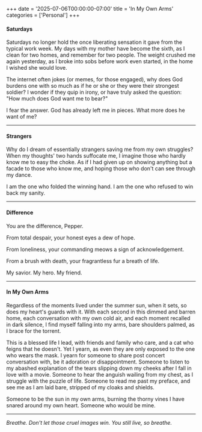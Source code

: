 +++
date = '2025-07-06T00:00:00-07:00'
title = 'In My Own Arms'
categories = ['Personal']
+++

#### Saturdays

Saturdays no longer hold the once liberating sensation it gave from the typical work week. My days with my mother have become the sixth, as I clean for two homes, and remember for two people. The weight crushed me again yesterday, as I broke into sobs before work even started, in the home I wished she would love. 

The internet often jokes (or memes, for those engaged), why does God burdens one with so much as if he or she or they were their strongest soldier? I wonder if they quip in irony, or have truly asked the question: "How much does God want me to bear?"

I fear the answer. God has already left me in pieces. What more does he want of me?

---

#### Strangers

Why do I dream of essentially strangers saving me from my own struggles? When my thoughts' two hands suffocate me, I imagine those who hardly know me to easy the choke. As if I had given up on showing anything but a facade to those who know me, and hoping those who don't can see through my dance. 

I am the one who folded the winning hand. I am the one who refused to win back my sanity.

---

#### Difference

You are the difference, Pepper.  

From total despair, your honest eyes a dew of hope.  

From loneliness, your commanding meows a sign of acknowledgement.  

From a brush with death, your fragrantless fur a breath of life.

My savior. My hero. My friend.  

---

#### In My Own Arms

Regardless of the moments lived under the summer sun, when it sets, so does my heart's guards with it. With each second in this dimmed and barren home, each conversation with my own cold air, and each moment recalled in dark silence, I find myself falling into my arms, bare shoulders palmed, as I brace for the torrent.

This is a blessed life I lead, with friends and family who care, and a cat who feigns that he doesn't. Yet I yearn, as even they are only exposed to the one who wears the mask. I yearn for someone to share post concert conversation with, be it adoration or disappointment. Someone to listen to my abashed explanation of the tears slipping down my cheeks after I fall in love with a movie. Someone to hear the anguish wailing from my chest, as I struggle with the puzzle of life. Someone to read me past my preface, and see me as I am laid bare, stripped of my cloaks and shields.

Someone to be the sun in my own arms, burning the thorny vines I have snared around my own heart. Someone who would be mine.

---

*Breathe. Don't let those cruel images win. You still live, so breathe.*